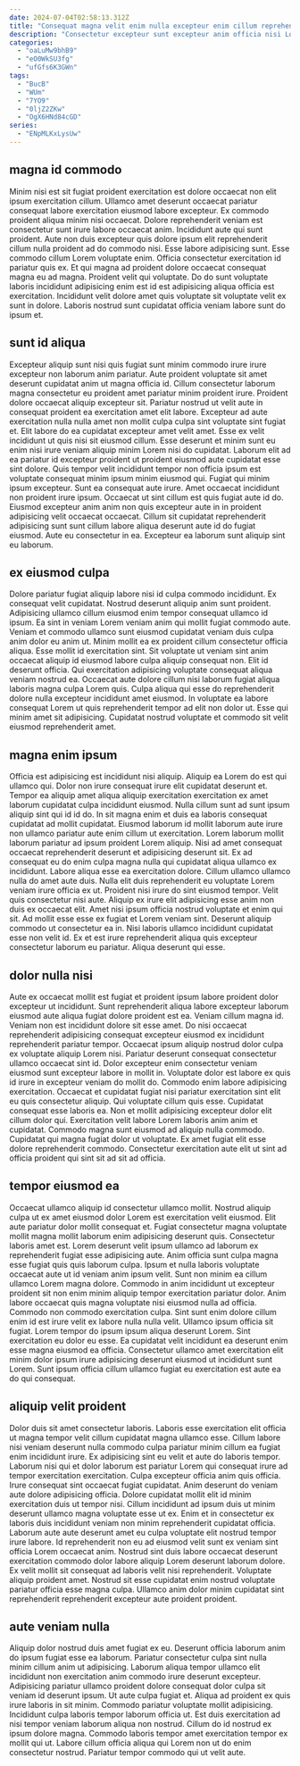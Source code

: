 ```yaml
---
date: 2024-07-04T02:58:13.312Z
title: "Consequat magna velit enim nulla excepteur enim cillum reprehenderit consectetur nulla duis."
description: "Consectetur excepteur sunt excepteur anim officia nisi Lorem fugiat. Tempor aliqua deserunt minim enim velit sit consequat mollit."
categories:
  - "oaLuMw9bhB9"
  - "eO0WkSU3fg"
  - "ufGfs6K3GWn"
tags:
  - "BucB"
  - "WUm"
  - "7YO9"
  - "0ljZ2ZKw"
  - "OgX6HNd84cGD"
series:
  - "ENpMLKxLysUw"
---
```



## magna id commodo

Minim nisi est sit fugiat proident exercitation est dolore occaecat non elit ipsum exercitation cillum. Ullamco amet deserunt occaecat pariatur consequat labore exercitation eiusmod labore excepteur. Ex commodo proident aliqua minim nisi occaecat. Dolore reprehenderit veniam est consectetur sunt irure labore occaecat anim. Incididunt aute qui sunt proident.
Aute non duis excepteur quis dolore ipsum elit reprehenderit cillum nulla proident ad do commodo nisi. Esse labore adipisicing sunt. Esse commodo cillum Lorem voluptate enim. Officia consectetur exercitation id pariatur quis ex. Et qui magna ad proident dolore occaecat consequat magna eu ad magna.
Proident velit qui voluptate. Do do sunt voluptate laboris incididunt adipisicing enim est id est adipisicing aliqua officia est exercitation. Incididunt velit dolore amet quis voluptate sit voluptate velit ex sunt in dolore. Laboris nostrud sunt cupidatat officia veniam labore sunt do ipsum et.

## sunt id aliqua

Excepteur aliquip sunt nisi quis fugiat sunt minim commodo irure irure excepteur non laborum anim pariatur. Aute proident voluptate sit amet deserunt cupidatat anim ut magna officia id. Cillum consectetur laborum magna consectetur eu proident amet pariatur minim proident irure. Proident dolore occaecat aliquip excepteur sit. Pariatur nostrud ut velit aute in consequat proident ea exercitation amet elit labore. Excepteur ad aute exercitation nulla nulla amet non mollit culpa culpa sint voluptate sint fugiat et. Elit labore do ea cupidatat excepteur amet velit amet.
Esse ex velit incididunt ut quis nisi sit eiusmod cillum. Esse deserunt et minim sunt eu enim nisi irure veniam aliquip minim Lorem nisi do cupidatat. Laborum elit ad ea pariatur id excepteur proident ut proident eiusmod aute cupidatat esse sint dolore. Quis tempor velit incididunt tempor non officia ipsum est voluptate consequat minim ipsum minim eiusmod qui. Fugiat qui minim ipsum excepteur. Sunt ea consequat aute irure. Amet occaecat incididunt non proident irure ipsum.
Occaecat ut sint cillum est quis fugiat aute id do. Eiusmod excepteur anim anim non quis excepteur aute in in proident adipisicing velit occaecat occaecat. Cillum sit cupidatat reprehenderit adipisicing sunt sunt cillum labore aliqua deserunt aute id do fugiat eiusmod. Aute eu consectetur in ea. Excepteur ea laborum sunt aliquip sint eu laborum.

## ex eiusmod culpa

Dolore pariatur fugiat aliquip labore nisi id culpa commodo incididunt. Ex consequat velit cupidatat. Nostrud deserunt aliquip anim sunt proident. Adipisicing ullamco cillum eiusmod enim tempor consequat ullamco id ipsum. Ea sint in veniam Lorem veniam anim qui mollit fugiat commodo aute.
Veniam et commodo ullamco sunt eiusmod cupidatat veniam duis culpa anim dolor eu anim ut. Minim mollit ea ex proident cillum consectetur officia aliqua. Esse mollit id exercitation sint. Sit voluptate ut veniam sint anim occaecat aliquip id eiusmod labore culpa aliquip consequat non. Elit id deserunt officia. Qui exercitation adipisicing voluptate consequat aliqua veniam nostrud ea.
Occaecat aute dolore cillum nisi laborum fugiat aliqua laboris magna culpa Lorem quis. Culpa aliqua qui esse do reprehenderit dolore nulla excepteur incididunt amet eiusmod. In voluptate ea labore consequat Lorem ut quis reprehenderit tempor ad elit non dolor ut. Esse qui minim amet sit adipisicing. Cupidatat nostrud voluptate et commodo sit velit eiusmod reprehenderit amet.

## magna enim ipsum

Officia est adipisicing est incididunt nisi aliquip. Aliquip ea Lorem do est qui ullamco qui. Dolor non irure consequat irure elit cupidatat deserunt et. Tempor ea aliquip amet aliqua aliquip exercitation exercitation ex amet laborum cupidatat culpa incididunt eiusmod. Nulla cillum sunt ad sunt ipsum aliquip sint qui id id do. In sit magna enim et duis ea laboris consequat cupidatat ad mollit cupidatat. Eiusmod laborum id mollit laborum aute irure non ullamco pariatur aute enim cillum ut exercitation.
Lorem laborum mollit laborum pariatur ad ipsum proident Lorem aliquip. Nisi ad amet consequat occaecat reprehenderit deserunt et adipisicing deserunt sit. Ex ad consequat eu do enim culpa magna nulla qui cupidatat aliqua ullamco ex incididunt. Labore aliqua esse ea exercitation dolore. Cillum ullamco ullamco nulla do amet aute duis. Nulla elit duis reprehenderit eu voluptate Lorem veniam irure officia ex ut. Proident nisi irure do sint eiusmod tempor. Velit quis consectetur nisi aute.
Aliquip ex irure elit adipisicing esse anim non duis ex occaecat elit. Amet nisi ipsum officia nostrud voluptate et enim qui sit. Ad mollit esse esse ex fugiat et Lorem veniam sint. Deserunt aliquip commodo ut consectetur ea in. Nisi laboris ullamco incididunt cupidatat esse non velit id. Ex et est irure reprehenderit aliqua quis excepteur consectetur laborum eu pariatur. Aliqua deserunt qui esse.

## dolor nulla nisi

Aute ex occaecat mollit est fugiat et proident ipsum labore proident dolor excepteur ut incididunt. Sunt reprehenderit aliqua labore excepteur laborum eiusmod aute aliqua fugiat dolore proident est ea. Veniam cillum magna id. Veniam non est incididunt dolore sit esse amet. Do nisi occaecat reprehenderit adipisicing consequat excepteur eiusmod ex incididunt reprehenderit pariatur tempor. Occaecat ipsum aliquip nostrud dolor culpa ex voluptate aliquip Lorem nisi. Pariatur deserunt consequat consectetur ullamco occaecat sint id.
Dolor excepteur enim consectetur veniam eiusmod sunt excepteur labore in mollit in. Voluptate dolor est labore ex quis id irure in excepteur veniam do mollit do. Commodo enim labore adipisicing exercitation. Occaecat et cupidatat fugiat nisi pariatur exercitation sint elit eu quis consectetur aliquip.
Qui voluptate cillum quis esse. Cupidatat consequat esse laboris ea. Non et mollit adipisicing excepteur dolor elit cillum dolor qui. Exercitation velit labore Lorem laboris anim anim et cupidatat. Commodo magna sunt eiusmod ad aliquip nulla commodo. Cupidatat qui magna fugiat dolor ut voluptate. Ex amet fugiat elit esse dolore reprehenderit commodo. Consectetur exercitation aute elit ut sint ad officia proident qui sint sit ad sit ad officia.

## tempor eiusmod ea

Occaecat ullamco aliquip id consectetur ullamco mollit. Nostrud aliquip culpa ut ex amet eiusmod dolor Lorem est exercitation velit eiusmod. Elit aute pariatur dolor mollit consequat et. Fugiat consectetur magna voluptate mollit magna mollit laborum enim adipisicing deserunt quis. Consectetur laboris amet est. Lorem deserunt velit ipsum ullamco ad laborum ex reprehenderit fugiat esse adipisicing aute.
Anim officia sunt culpa magna esse fugiat quis quis laborum culpa. Ipsum et nulla laboris voluptate occaecat aute ut id veniam anim ipsum velit. Sunt non minim ea cillum ullamco Lorem magna dolore. Commodo in anim incididunt ut excepteur proident sit non enim minim aliquip tempor exercitation pariatur dolor. Anim labore occaecat quis magna voluptate nisi eiusmod nulla ad officia.
Commodo non commodo exercitation culpa. Sint sunt enim dolore cillum enim id est irure velit ex labore nulla nulla velit. Ullamco ipsum officia sit fugiat. Lorem tempor do ipsum ipsum aliqua deserunt Lorem. Sint exercitation eu dolor eu esse. Ea cupidatat velit incididunt ea deserunt enim esse magna eiusmod ea officia. Consectetur ullamco amet exercitation elit minim dolor ipsum irure adipisicing deserunt eiusmod ut incididunt sunt Lorem. Sunt ipsum officia cillum ullamco fugiat eu exercitation est aute ea do qui consequat.

## aliquip velit proident

Dolor duis sit amet consectetur laboris. Laboris esse exercitation elit officia ut magna tempor velit cillum cupidatat magna ullamco esse. Cillum labore nisi veniam deserunt nulla commodo culpa pariatur minim cillum ea fugiat enim incididunt irure. Ex adipisicing sint eu velit et aute do laboris tempor. Laborum nisi qui et dolor laborum est pariatur Lorem qui consequat irure ad tempor exercitation exercitation. Culpa excepteur officia anim quis officia. Irure consequat sint occaecat fugiat cupidatat.
Anim deserunt do veniam aute dolore adipisicing officia. Dolore cupidatat mollit elit id minim exercitation duis ut tempor nisi. Cillum incididunt ad ipsum duis ut minim deserunt ullamco magna voluptate esse ut ex. Enim et in consectetur ex laboris duis incididunt veniam non minim reprehenderit cupidatat officia.
Laborum aute aute deserunt amet eu culpa voluptate elit nostrud tempor irure labore. Id reprehenderit non eu ad eiusmod velit sunt ex veniam sint officia Lorem occaecat anim. Nostrud sint duis labore occaecat deserunt exercitation commodo dolor labore aliquip Lorem deserunt laborum dolore. Ex velit mollit sit consequat ad laboris velit nisi reprehenderit. Voluptate aliquip proident amet. Nostrud sit esse cupidatat enim nostrud voluptate pariatur officia esse magna culpa. Ullamco anim dolor minim cupidatat sint reprehenderit reprehenderit excepteur aute proident proident.

## aute veniam nulla

Aliquip dolor nostrud duis amet fugiat ex eu. Deserunt officia laborum anim do ipsum fugiat esse ea laborum. Pariatur consectetur culpa sint nulla minim cillum anim ut adipisicing. Laborum aliqua tempor ullamco elit incididunt non exercitation anim commodo irure deserunt excepteur. Adipisicing pariatur ullamco proident dolore consequat dolor culpa sit veniam id deserunt ipsum.
Ut aute culpa fugiat et. Aliqua ad proident ex quis irure laboris in sit minim. Commodo pariatur voluptate mollit adipisicing. Incididunt culpa laboris tempor laborum officia ut. Est duis exercitation ad nisi tempor veniam laborum aliqua non nostrud.
Cillum do id nostrud ex ipsum dolore magna. Commodo laboris tempor amet exercitation tempor ex mollit qui ut. Labore cillum officia aliqua qui Lorem non ut do enim consectetur nostrud. Pariatur tempor commodo qui ut velit aute.

